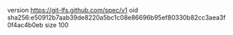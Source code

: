 version https://git-lfs.github.com/spec/v1
oid sha256:e50912b7aab39de8220a5bc1c08e86696b95ef80330b82cc3aea3f0f4ac4b0eb
size 100

